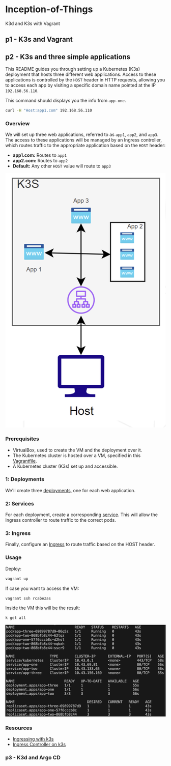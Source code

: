 # Inception-of-Things
K3d and K3s with Vagrant

## p1 - K3s and Vagrant



## p2 - K3s and three simple applications

This README guides you through setting up a Kubernetes (K3s) deployment that hosts three different web applications. Access to these applications is controlled by the `HOST` header in HTTP requests, allowing you to access each app by visiting a specific domain name pointed at the IP `192.168.56.110`.

This command should displays you the info from `app-one`.
```bash
curl -H "Host:app1.com" 192.168.56.110
```

### Overview

We will set up three web applications, referred to as `app1`, `app2`, and `app3`. The access to these applications will be managed by an Ingress controller, which routes traffic to the appropriate application based on the `HOST` header:

- **app1.com:** Routes to `app1`
- **app2.com:** Routes to `app2`
- **Default:** Any other `HOST` value will route to `app3`

![p2](img/p2.png)

### Prerequisites

- VirtualBox, used to create the VM and the deployment over it.
- The Kubernetes cluster is hosted over a VM, specified in this [Vagrantfile](Vagrantfile).
- A Kubernetes cluster (K3s) set up and accessible.

### 1: Deployments

We'll create three [deployments](https://kubernetes.io/docs/concepts/workloads/controllers/deployment/), one for each web application.

### 2: Services

For each deployment, create a corresponding [service](https://kubernetes.io/docs/concepts/services-networking/service/). This will allow the Ingress controller to route traffic to the correct pods.

### 3: Ingress

Finally, configure an [Ingress](https://kubernetes.io/docs/concepts/services-networking/ingress/#hostname-wildcards) to route traffic based on the HOST header.

### Usage

Deploy:

```bash
vagrant up
```

If case you want to access the VM:

```bash
vagrant ssh rcabezas
```

Inside the VM this will be the result:

```bash
k get all
```

![p2_k3s](img/p2_k3s.png)

### Resources

- [Ingressing with k3s](https://carpie.net/articles/ingressing-with-k3s)
- [Ingress Controller on k3s](https://www.suse.com/c/rancher_blog/deploy-an-ingress-controller-on-k3s/)

### p3 - K3d and Argo CD
